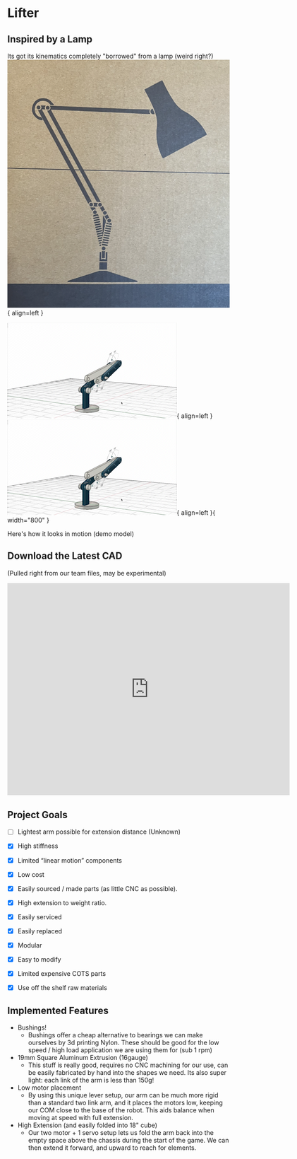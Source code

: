 # Lifter 

## Inspired by a Lamp 
Its got its kinematics completely "borrowed" from a lamp (weird right?)
![pictureoflamp](assets/Lampdiagram.png){ align=left }

![gifofarmmoving](assets/LittleArm.gif){ align=left }
![gifofarmmoving](assets/LittleArm.gif){ align=left }{ width="800" }

Here's how it looks in motion (demo model)

## Download the Latest CAD
(Pulled right from our team files, may be experimental)
<iframe src="https://icloud11636.autodesk360.com/shares/public/SH35dfcQT936092f0e433ce4fa157145dd8c?mode=embed" width="640" height="480" allowfullscreen="true" webkitallowfullscreen="true" mozallowfullscreen="true"  frameborder="0"></iframe>


## Project Goals
- [ ] Lightest arm possible for extension distance (Unknown)
- [x] High stiffness 
- [x] Limited “linear motion” components
- [x] Low cost 
- [x] Easily sourced / made parts (as little CNC as possible).
- [x] High extension to weight ratio.
- [x] Easily serviced
- [x] Easily replaced
- [x] Modular
- [x] Easy to modify
- [x] Limited expensive COTS parts
- [x] Use off the shelf raw materials


## Implemented Features
- Bushings!
    - Bushings offer a cheap alternative to bearings we can make ourselves by 3d printing Nylon. These should be good for the low speed / high load application we are using them for (sub 1 rpm)
- 19mm Square Aluminum Extrusion (16gauge)
    - This stuff is really good, requires no CNC machining for our use, can be easily fabricated by hand into the shapes we need. Its also super light: each link of the arm is less than 150g! 
- Low motor placement
    - By using this unique lever setup, our arm can be much more rigid than a standard two link arm, and it places the motors low, keeping our COM close to the base of the robot. This aids balance when moving at speed with full extension. 
- High Extension (and easily folded into 18" cube)
    - Our two motor + 1 servo setup lets us fold the arm back into the empty space above the chassis during the start of the game. We can then extend it forward, and upward to reach for elements. 

